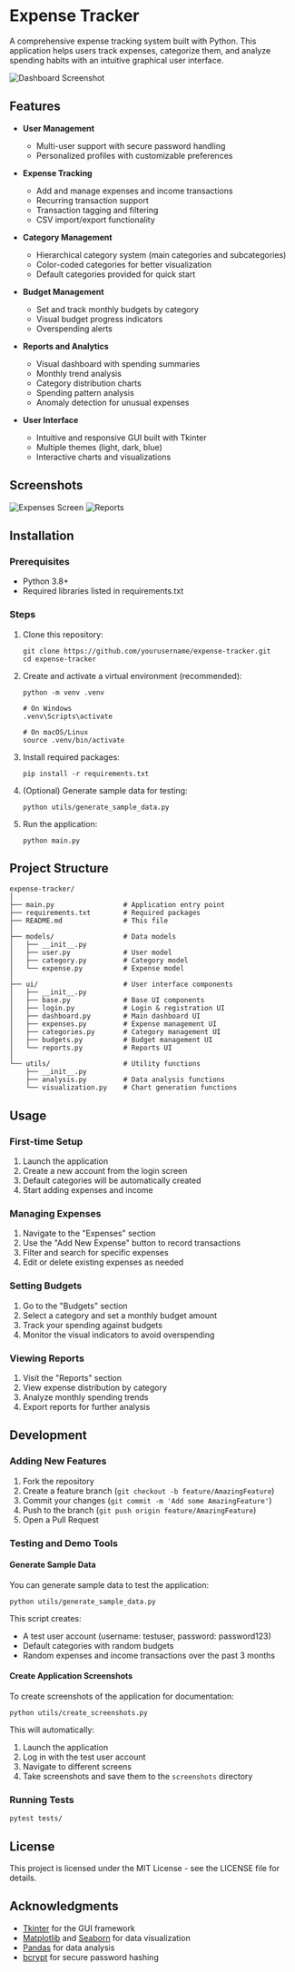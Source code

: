 # Expense Tracker

A comprehensive expense tracking system built with Python. This application helps users track expenses, categorize them, and analyze spending habits with an intuitive graphical user interface.

![Dashboard Screenshot](images/dashboard.png)

## Features

- **User Management**
  - Multi-user support with secure password handling
  - Personalized profiles with customizable preferences
  
- **Expense Tracking**
  - Add and manage expenses and income transactions
  - Recurring transaction support
  - Transaction tagging and filtering
  - CSV import/export functionality
  
- **Category Management**
  - Hierarchical category system (main categories and subcategories)
  - Color-coded categories for better visualization
  - Default categories provided for quick start
  
- **Budget Management**
  - Set and track monthly budgets by category
  - Visual budget progress indicators
  - Overspending alerts
  
- **Reports and Analytics**
  - Visual dashboard with spending summaries
  - Monthly trend analysis
  - Category distribution charts
  - Spending pattern analysis
  - Anomaly detection for unusual expenses
  
- **User Interface**
  - Intuitive and responsive GUI built with Tkinter
  - Multiple themes (light, dark, blue)
  - Interactive charts and visualizations

## Screenshots

![Expenses Screen](images/expenses.png)
![Reports](images/reports.png)

## Installation

### Prerequisites
- Python 3.8+
- Required libraries listed in requirements.txt

### Steps

1. Clone this repository:
   ```
   git clone https://github.com/yourusername/expense-tracker.git
   cd expense-tracker
   ```

2. Create and activate a virtual environment (recommended):
   ```
   python -m venv .venv
   
   # On Windows
   .venv\Scripts\activate
   
   # On macOS/Linux
   source .venv/bin/activate
   ```

3. Install required packages:
   ```
   pip install -r requirements.txt
   ```

4. (Optional) Generate sample data for testing:
   ```
   python utils/generate_sample_data.py
   ```

5. Run the application:
   ```
   python main.py
   ```

## Project Structure

```
expense-tracker/
│
├── main.py                 # Application entry point
├── requirements.txt        # Required packages
├── README.md               # This file
│
├── models/                 # Data models
│   ├── __init__.py
│   ├── user.py             # User model
│   ├── category.py         # Category model
│   └── expense.py          # Expense model
│
├── ui/                     # User interface components
│   ├── __init__.py
│   ├── base.py             # Base UI components
│   ├── login.py            # Login & registration UI
│   ├── dashboard.py        # Main dashboard UI
│   ├── expenses.py         # Expense management UI
│   ├── categories.py       # Category management UI
│   ├── budgets.py          # Budget management UI
│   └── reports.py          # Reports UI
│
└── utils/                  # Utility functions
    ├── __init__.py
    ├── analysis.py         # Data analysis functions
    └── visualization.py    # Chart generation functions
```

## Usage

### First-time Setup

1. Launch the application
2. Create a new account from the login screen
3. Default categories will be automatically created
4. Start adding expenses and income

### Managing Expenses

1. Navigate to the "Expenses" section
2. Use the "Add New Expense" button to record transactions
3. Filter and search for specific expenses
4. Edit or delete existing expenses as needed

### Setting Budgets

1. Go to the "Budgets" section
2. Select a category and set a monthly budget amount
3. Track your spending against budgets
4. Monitor the visual indicators to avoid overspending

### Viewing Reports

1. Visit the "Reports" section
2. View expense distribution by category
3. Analyze monthly spending trends
4. Export reports for further analysis

## Development

### Adding New Features

1. Fork the repository
2. Create a feature branch (`git checkout -b feature/AmazingFeature`)
3. Commit your changes (`git commit -m 'Add some AmazingFeature'`)
4. Push to the branch (`git push origin feature/AmazingFeature`)
5. Open a Pull Request

### Testing and Demo Tools

#### Generate Sample Data

You can generate sample data to test the application:

```
python utils/generate_sample_data.py
```

This script creates:
- A test user account (username: testuser, password: password123)
- Default categories with random budgets
- Random expenses and income transactions over the past 3 months

#### Create Application Screenshots

To create screenshots of the application for documentation:

```
python utils/create_screenshots.py
```

This will automatically:
1. Launch the application
2. Log in with the test user account
3. Navigate to different screens
4. Take screenshots and save them to the `screenshots` directory

### Running Tests

```
pytest tests/
```

## License

This project is licensed under the MIT License - see the LICENSE file for details.

## Acknowledgments

- [Tkinter](https://docs.python.org/3/library/tkinter.html) for the GUI framework
- [Matplotlib](https://matplotlib.org/) and [Seaborn](https://seaborn.pydata.org/) for data visualization
- [Pandas](https://pandas.pydata.org/) for data analysis
- [bcrypt](https://github.com/pyca/bcrypt/) for secure password hashing